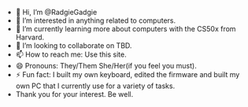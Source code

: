 - 👋 Hi, I’m @RadgieGadgie
- 👀 I’m interested in anything related to computers.
- 🌱 I’m currently learning more about computers with the CS50x from Harvard. 
- 💞️ I’m looking to collaborate on TBD.
- 📫 How to reach me: Use this site. 
- 😄 Pronouns: They/Them She/Her(if you feel you must). 
- ⚡ Fun fact: I built my own keyboard, edited the firmware and built my own PC that I currently use for a variety of tasks. 
- Thank you for your interest. Be well. 
<!---
RadgieGadgie/RadgieGadgie is a ✨ special ✨ repository because its `README.md` (this file) appears on your GitHub profile.
You can click the Preview link to take a look at your changes.
--->
